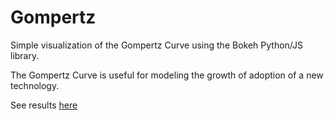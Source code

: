 Gompertz
========

Simple visualization of the Gompertz Curve using the Bokeh Python/JS library.

The Gompertz Curve is useful for modeling the growth of adoption of a new technology.

See results [here](http://submariner-mark-57872.netlify.com/gompertz.html)

